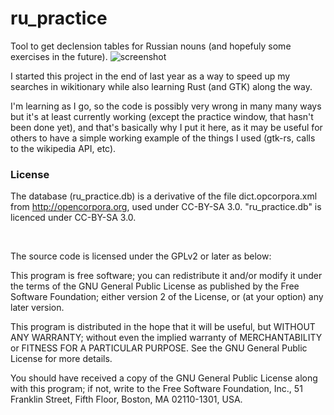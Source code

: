 # ru_practice
Tool to get declension tables for Russian nouns (and hopefuly some exercises in the future).
![screenshot](https://user-images.githubusercontent.com/5335499/45195441-efb9be00-b22d-11e8-902a-1d6c2d726df6.gif)

I started this project in the end of last year as a way to speed up my searches in wikitionary while also learning Rust (and GTK) along the way.

I'm learning as I go, so the code is possibly very wrong in many many ways but it's at least currently working (except the practice window, that hasn't been done yet), and that's basically why I put it here, as it may be useful for others to have a simple working example of the things I used (gtk-rs, calls to the wikipedia API, etc).

### License
The database (ru_practice.db) is a derivative of the file dict.opcorpora.xml from http://opencorpora.org, used under CC-BY-SA 3.0. "ru_practice.db" is licenced under CC-BY-SA 3.0.

<br />

The source code is licensed under the GPLv2 or later as below:

This program is free software; you can redistribute it and/or
modify it under the terms of the GNU General Public License
as published by the Free Software Foundation; either version 2
of the License, or (at your option) any later version.

This program is distributed in the hope that it will be useful,
but WITHOUT ANY WARRANTY; without even the implied warranty of
MERCHANTABILITY or FITNESS FOR A PARTICULAR PURPOSE.  See the
GNU General Public License for more details.

You should have received a copy of the GNU General Public License
along with this program; if not, write to the Free Software
Foundation, Inc., 51 Franklin Street, Fifth Floor, Boston, MA  02110-1301, USA.
